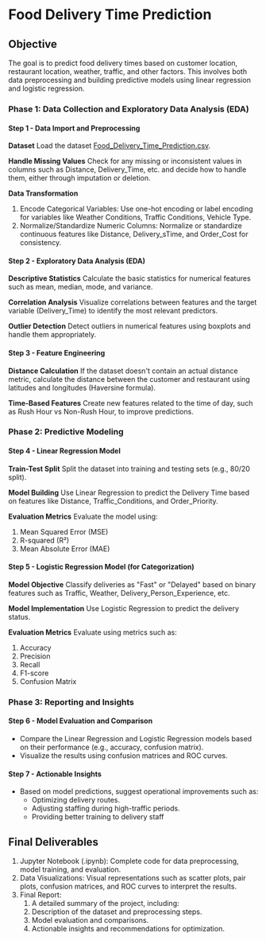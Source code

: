 # Food Delivery Time Prediction

## Objective
 The goal is to predict food delivery times based on customer location, restaurant location, weather, traffic, and other factors. This involves both data preprocessing and building predictive models using linear regression and logistic regression.

### Phase 1: Data Collection and Exploratory Data Analysis (EDA)

#### Step 1 - Data Import and Preprocessing
**Dataset** 
 Load the dataset [Food_Delivery_Time_Prediction.csv](https://drive.google.com/file/d/1gAJGXBob3zRpJkRWQhvf3a94PS6NhGjx/view?usp=sharing).


**Handle Missing Values**
 Check for any missing or inconsistent values in columns such as Distance, Delivery_Time, etc. and decide how to handle them, either through imputation or deletion.

**Data Transformation**
1. Encode Categorical Variables: Use one-hot encoding or label encoding for variables like Weather Conditions, Traffic Conditions, Vehicle Type.
2. Normalize/Standardize Numeric Columns: Normalize or standardize continuous features like Distance, Delivery_sTime, and Order_Cost for consistency.

#### Step 2 - Exploratory Data Analysis (EDA)
**Descriptive Statistics**
Calculate the basic statistics for numerical features such as mean, median, mode, and variance.

**Correlation Analysis**
Visualize correlations between features and the target variable (Delivery_Time) to identify the most relevant predictors.

**Outlier Detection**
Detect outliers in numerical features using boxplots and handle them appropriately.


#### Step 3 - Feature Engineering
**Distance Calculation**
If the dataset doesn't contain an actual distance metric, calculate the distance between the customer and restaurant using latitudes and longitudes (Haversine formula).

**Time-Based Features**
Create new features related to the time of day, such as Rush Hour vs Non-Rush Hour, to improve predictions.


### Phase 2: Predictive Modeling

#### Step 4 - Linear Regression Model
**Train-Test Split**
Split the dataset into training and testing sets (e.g., 80/20 split).

**Model Building**
Use Linear Regression to predict the Delivery Time based on features like Distance, Traffic_Conditions, and Order_Priority.

**Evaluation Metrics**
 Evaluate the model using:
1. Mean Squared Error (MSE)
2. R-squared (R²)
3. Mean Absolute Error (MAE)

#### Step 5 - Logistic Regression Model (for Categorization)
**Model Objective**
 Classify deliveries as "Fast" or "Delayed" based on binary features such as Traffic, Weather, Delivery_Person_Experience, etc.

**Model Implementation**
 Use Logistic Regression to predict the delivery status.

**Evaluation Metrics**
 Evaluate using metrics such as:

1. Accuracy
2. Precision
3. Recall
4. F1-score
5. Confusion Matrix

### Phase 3: Reporting and Insights

#### Step 6 - Model Evaluation and Comparison
* Compare the Linear Regression and Logistic Regression models based on their performance (e.g., accuracy, confusion matrix).
* Visualize the results using confusion matrices and ROC curves.


#### Step 7 - Actionable Insights
* Based on model predictions, suggest operational improvements such as:
    * Optimizing delivery routes.
    * Adjusting staffing during high-traffic periods.
    * Providing better training to delivery staff

## Final Deliverables
1. Jupyter Notebook (.ipynb): Complete code for data preprocessing, model training, and evaluation.
2. Data Visualizations: Visual representations such as scatter plots, pair plots, confusion matrices, and ROC curves to interpret the results.
3. Final Report:
   1. A detailed summary of the project, including:
   2. Description of the dataset and preprocessing steps.
   3. Model evaluation and comparisons.
   4. Actionable insights and recommendations for optimization.


